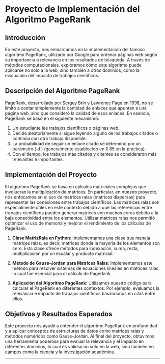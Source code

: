# Proyecto de Implementación del Algoritmo PageRank

## Introducción

En este proyecto, nos embarcamos en la implementación del famoso algoritmo PageRank, utilizado por Google para ordenar páginas web según su importancia o relevancia en los resultados de búsqueda. A través de métodos computacionales, exploramos cómo este algoritmo puede aplicarse no solo a la web, sino también a otros dominios, como la evaluación del impacto de trabajos científicos.

## Descripción del Algoritmo PageRank

PageRank, desarrollado por Sergey Brin y Lawrence Page en 1998, no se limitó a contar simplemente la cantidad de enlaces que apuntan a una página web, sino que consideró la calidad de esos enlaces. En esencia, PageRank se basó en el siguiente mecanismo:

1. Un estudiante lee trabajos científicos o páginas web.
2. Decide aleatoriamente si sigue leyendo alguno de los trabajos citados o continúa con otro trabajo disponible.
3. La probabilidad de seguir un enlace citado se determinó por un parámetro \( d \) (generalmente establecido en 0.85 en la práctica).
4. Con el tiempo, los trabajos más citados y citantes se consideraron más relevantes e importantes.

## Implementación del Proyecto

El algoritmo PageRank se basa en cálculos matriciales complejos que involucran la multiplicación de matrices. En particular, en nuestro proyecto, nos enfocamos en el uso de matrices ralas (matrices dispersas) para representar las conexiones entre trabajos científicos. Las matrices ralas son especialmente útiles en este contexto debido a que las referencias entre trabajos científicos pueden generar matrices con muchos ceros debido a la baja conectividad entre los elementos. Utilizar matrices ralas nos permitió optimizar el uso de memoria y mejorar el rendimiento de los cálculos de PageRank.

1. **Clase MatrizRala en Python**: Implementamos una clase que maneja matrices ralas, es decir, matrices donde la mayoría de los elementos son cero. Esta clase ofrece métodos para indexación, suma, resta, multiplicación por un escalar y producto matricial.

2. **Método de Gauss-Jordan para Matrices Ralas**: Implementamos este método para resolver sistemas de ecuaciones lineales en matrices ralas, lo cual fue esencial para el cálculo de PageRank.

3. **Aplicación del Algoritmo PageRank**: Utilizamos nuestro código para calcular el PageRank en diferentes contextos. Por ejemplo, evaluamos la relevancia e impacto de trabajos científicos basándonos en citas entre ellos.


## Objetivos y Resultados Esperados

Este proyecto nos ayudó a entender el algoritmo PageRank en profundidad y a aplicar conceptos de estructuras de datos como matrices ralas y métodos numéricos como Gauss-Jordan. Al final del proyecto, obtuvimos una herramienta poderosa para evaluar la relevancia y el impacto en diferentes dominios, lo cual es valioso no solo en la web, sino también en campos como la ciencia y la investigación académica.

---




